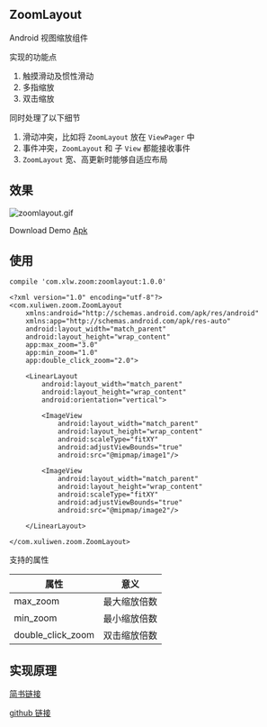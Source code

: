 ## ZoomLayout

Android 视图缩放组件

实现的功能点

1. 触摸滑动及惯性滑动
2. 多指缩放
3. 双击缩放

同时处理了以下细节
1. 滑动冲突，比如将 `ZoomLayout` 放在 `ViewPager` 中
2. 事件冲突，`ZoomLayout` 和 子 `View` 都能接收事件
3. `ZoomLayout` 宽、高更新时能够自适应布局


## 效果
![zoomlayout.gif](https://github.com/guangmomo/ZoomLayout/blob/master/demofile/zoomLayout.gif)

Download Demo [Apk](https://github.com/guangmomo/ZoomLayout/blob/master/demofile/zoomLayout.apk)

## 使用

```
compile 'com.xlw.zoom:zoomlayout:1.0.0'
```


```
<?xml version="1.0" encoding="utf-8"?>
<com.xuliwen.zoom.ZoomLayout 
    xmlns:android="http://schemas.android.com/apk/res/android"
    xmlns:app="http://schemas.android.com/apk/res-auto"
    android:layout_width="match_parent"
    android:layout_height="wrap_content"
    app:max_zoom="3.0"
    app:min_zoom="1.0"
    app:double_click_zoom="2.0">
    
    <LinearLayout
        android:layout_width="match_parent"
        android:layout_height="wrap_content"
        android:orientation="vertical">
        
        <ImageView
            android:layout_width="match_parent"
            android:layout_height="wrap_content"
            android:scaleType="fitXY"
            android:adjustViewBounds="true"
            android:src="@mipmap/image1"/>

        <ImageView
            android:layout_width="match_parent"
            android:layout_height="wrap_content"
            android:scaleType="fitXY"
            android:adjustViewBounds="true"
            android:src="@mipmap/image2"/>
        
    </LinearLayout>

</com.xuliwen.zoom.ZoomLayout>
```

支持的属性


属性 | 意义
---|---
max_zoom | 最大缩放倍数
min_zoom | 最小缩放倍数
double_click_zoom | 双击缩放倍数

## 实现原理

[简书链接](https://www.jianshu.com/p/f0710c28f061)

[github 链接](https://github.com/guangmomo/ZoomLayout/blob/master/PRINCIPLE.md/)